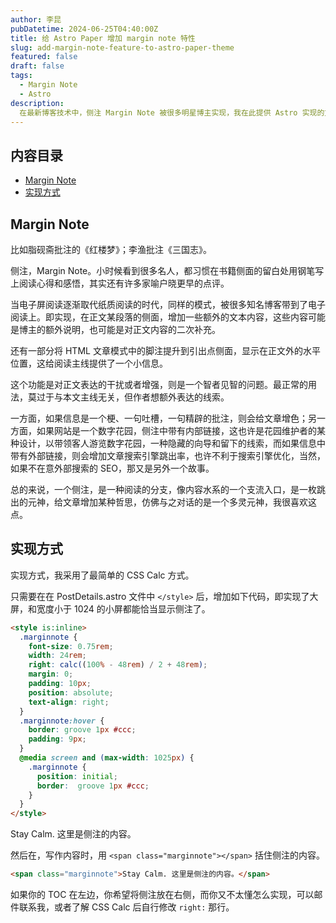 ```yaml
---
author: 李昆
pubDatetime: 2024-06-25T04:40:00Z
title: 给 Astro Paper 增加 margin note 特性
slug: add-margin-note-feature-to-astro-paper-theme
featured: false
draft: false
tags:
  - Margin Note
  - Astro
description:
  在最新博客技术中，侧注 Margin Note 被很多明星博主实现，我在此提供 Astro 实现的方法。
---
```


## 内容目录

* [Margin Note](#margin-note)
* [实现方式](#实现方式)

## Margin Note

<span class="marginnote">比如脂砚斋批注的《红楼梦》；李渔批注《三国志》。</span>

侧注，Margin Note。小时候看到很多名人，都习惯在书籍侧面的留白处用钢笔写上阅读心得和感悟，其实还有许多家喻户晓更早的点评。

当电子屏阅读逐渐取代纸质阅读的时代，同样的模式，被很多知名博客带到了电子阅读上。即实现，在正文某段落的侧面，增加一些额外的文本内容，这些内容可能是博主的额外说明，也可能是对正文内容的二次补充。

还有一部分将 HTML 文章模式中的脚注提升到引出点侧面，显示在正文外的水平位置，这给阅读主线提供了一个小信息。

这个功能是对正文表达的干扰或者增强，则是一个智者见智的问题。最正常的用法，莫过于与本文主线无关，但作者想额外表达的线索。

一方面，如果信息是一个梗、一句吐槽，一句精辟的批注，则会给文章增色；另一方面，如果网站是一个数字花园，侧注中带有内部链接，这也许是花园维护者的某种设计，以带领客人游览数字花园，一种隐藏的向导和留下的线索，而如果信息中带有外部链接，则会增加文章搜索引擎跳出率，也许不利于搜索引擎优化，当然，如果不在意外部搜索的 SEO，那又是另外一个故事。

总的来说，一个侧注，是一种阅读的分支，像内容水系的一个支流入口，是一枚跳出的元神，给文章增加某种哲思，仿佛与之对话的是一个多灵元神，我很喜欢这点。

## 实现方式

实现方式，我采用了最简单的 CSS Calc 方式。

只需要在在 PostDetails.astro 文件中 `</style>` 后，增加如下代码，即实现了大屏，和宽度小于 1024 的小屏都能恰当显示侧注了。

``` html
<style is:inline>
  .marginnote {
    font-size: 0.75rem;
    width: 24rem;
    right: calc((100% - 48rem) / 2 + 48rem);
    margin: 0;
    padding: 10px;
    position: absolute;
    text-align: right;
  }
  .marginnote:hover {
    border: groove 1px #ccc;
    padding: 9px;
  }
  @media screen and (max-width: 1025px) {
    .marginnote {
      position: initial;
      border:  groove 1px #ccc;
    }
  }
</style>
```

<span class="marginnote">Stay Calm. 这里是侧注的内容。</span>

然后在，写作内容时，用 `<span class="marginnote"></span>` 括住侧注的内容。

``` html
<span class="marginnote">Stay Calm. 这里是侧注的内容。</span>
```

如果你的 TOC 在左边，你希望将侧注放在右侧，而你又不太懂怎么实现，可以邮件联系我，或者了解 CSS Calc 后自行修改 `right:` 那行。